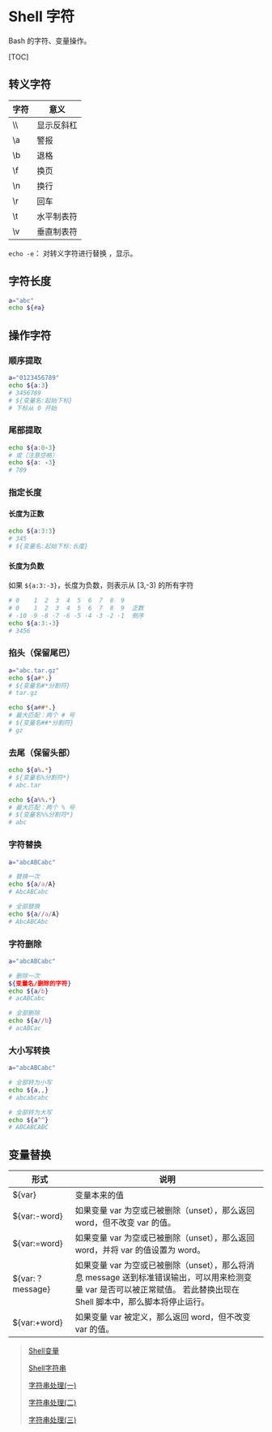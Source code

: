 # Shell 字符

Bash 的字符、变量操作。

[TOC]

## 转义字符

| 字符 | 意义       |
| ---- | ---------- |
| \\\\ | 显示反斜杠 |
| \a   | 警报       |
| \b   | 退格       |
| \f   | 换页       |
| \n   | 换行       |
| \r   | 回车       |
| \t   | 水平制表符 |
| \v   | 垂直制表符 |

`echo -e`： 对转义字符进行替换 ，显示。

## 字符长度

```bash
a="abc"
echo ${#a}
```

## 操作字符

### 顺序提取

```bash
a="0123456789"
echo ${a:3}
# 3456789
# ${变量名:起始下标}
# 下标从 0 开始
```

### 尾部提取

```bash
echo ${a:0-3}
# 或（注意空格）
echo ${a: -3}
# 789
```

### 指定长度

#### 长度为正数

```bash
echo ${a:3:3}
# 345
# ${变量名:起始下标:长度}
```

#### 长度为负数

如果 `${a:3:-3}`，长度为负数，则表示从 [3,-3) 的所有字符

```bash
# 0    1  2  3  4  5  6  7  8  9
# 0    1  2  3  4  5  6  7  8  9  正数
# -10 -9 -8 -7 -6 -5 -4 -3 -2 -1  倒序
echo ${a:3:-3}
# 3456
```

### 掐头（保留尾巴）

```bash
a="abc.tar.gz"
echo ${a#*.}
# ${变量名#*分割符}
# tar.gz

echo ${a##*.}
# 最大匹配：两个 # 号
# ${变量名##*分割符}
# gz
```

### 去尾（保留头部）

```bash
echo ${a%.*}
# ${变量名%分割符*}
# abc.tar

echo ${a%%.*}
# 最大匹配：两个 % 号
# ${变量名%%分割符*}
# abc
```

### 字符替换

```bash
a="abcABCabc"

# 替换一次
echo ${a/a/A}
# AbcABCabc

# 全部替换
echo ${a//a/A}
# AbcABCAbc
```

### 字符删除

```bash
a="abcABCabc"

# 删除一次
${变量名/删除的字符}
echo ${a/b}
# acABCabc

# 全部删除
echo ${a//b}
# acABCac
```

### 大小写转换

```bash
a="abcABCabc"

# 全部转为小写
echo ${a,,}
# abcabcabc

# 全部转为大写
echo ${a^^}
# ABCABCABC
```

## 变量替换

| 形式             | 说明                                                         |
| ---------------- | ------------------------------------------------------------ |
| ${var}           | 变量本来的值                                                 |
| ${var:-word}     | 如果变量 var 为空或已被删除（unset），那么返回 word，但不改变 var 的值。 |
| ${var:=word}     | 如果变量 var 为空或已被删除（unset），那么返回 word，并将 var 的值设置为 word。 |
| ${var:？message} | 如果变量 var 为空或已被删除（unset），那么将消息 message 送到标准错误输出，可以用来检测变量 var 是否可以被正常赋值。 若此替换出现在 Shell 脚本中，那么脚本将停止运行。 |
| ${var:+word}     | 如果变量 var 被定义，那么返回 word，但不改变 var 的值。      |

> [Shell变量](http://c.biancheng.net/cpp/view/6999.html)
>
> [Shell字符串](http://c.biancheng.net/cpp/view/7001.html)
>
> [字符串处理(一)](http://www.zsythink.net/archives/2276)
>
> [字符串处理(二)](http://www.zsythink.net/archives/2296)
>
> [字符串处理(三)](http://www.zsythink.net/archives/2311)
